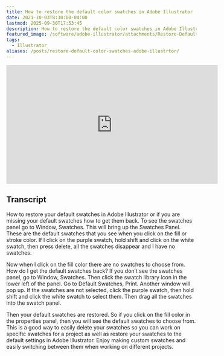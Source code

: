 ```yaml
---
title: How to restore the default color swatches in Adobe Illustrator
date: 2021-10-03T8:30:00-04:00
lastmod: 2025-09-30T17:53:45
description: How to restore the default color swatches in Adobe Illustrator
featured_image: /software/adobe-illustrator/attachments/Restore-Default-Swatches-Adobe-Illustrator.jpg
tags:
  - Illustrator
aliases: /posts/restore-default-color-swatches-adobe-illustrtor/
---
```


<div class="iframe-16-9-container">
<iframe class="youTubeIframe" width="560" height="315" src="https://www.youtube.com/embed/McmDuvjCJHQ?rel=0" title="YouTube video player" frameborder="0" allow="accelerometer; autoplay; clipboard-write; encrypted-media; gyroscope; picture-in-picture; web-share" referrerpolicy="strict-origin-when-cross-origin" allowfullscreen></iframe>
</div>

## Transcript

How to restore your default swatches in Adobe Illustrator or if you are missing your default swatches how to get them back. To see the swatches panel go to Window, Swatches. This will bring up the Swatches Panel. These are the default swatches that you see when you click on the fill or stroke color. If I click on the purple swatch, hold shift and click on the white swatch, then press delete, all the swatches disappear and I have no swatches.

Now when I click on the fill color there are no swatches to choose from. How do I get the default swatches back? If you don’t see the swatches panel, go to Window, Swatches. Then click the swatch library icon in the lower left of the panel. Go to Default Swatches, Print. Another window will pop up. If the swatches are not selected, click the purple swatch, then hold shift and click the white swatch to select them. Then drag all the swatches into the swatch panel.

Then your default swatches are restored. So if you click on the fill color in the properties panel, then you will see the default swatches to choose from. This is a good way to easily delete your swatches so you can work on specific swatches for a project as well as restore your swatches to the default settings in Adobe Illustrator. Enjoy making custom swatches and easily switching between them when working on different projects.
